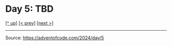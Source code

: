# Day 5: TBD

[[^ up]](../../README.MD) [[< prev]](../day-04/README.MD) [[next >]](../day-06/README.MD) <!-- [[solution ✨]](./solve.py) -->

<!-- article begin -->

<!-- article end -->

---

Source: https://adventofcode.com/2024/day/5

